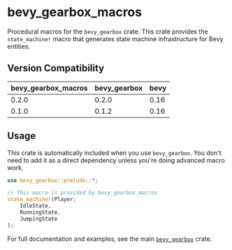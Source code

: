 # bevy_gearbox_macros

Procedural macros for the `bevy_gearbox` crate. This crate provides the `state_machine!` macro that generates state machine infrastructure for Bevy entities.

## Version Compatibility

| bevy_gearbox_macros | bevy_gearbox | bevy |
|---------------------|--------------|------|
| 0.2.0               | 0.2.0        | 0.16 |
| 0.1.0               | 0.1.2        | 0.16 |

## Usage

This crate is automatically included when you use `bevy_gearbox`. You don't need to add it as a direct dependency unless you're doing advanced macro work.

```rust
use bevy_gearbox::prelude::*;

// This macro is provided by bevy_gearbox_macros
state_machine!(Player;
    IdleState,
    RunningState,
    JumpingState
);
```

For full documentation and examples, see the main [`bevy_gearbox`](https://crates.io/crates/bevy_gearbox) crate.

